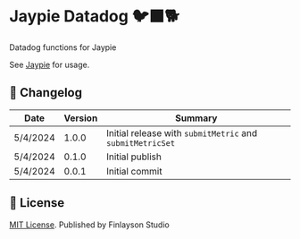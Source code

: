 # Jaypie Datadog 🐦‍⬛🐕

Datadog functions for Jaypie

See [Jaypie](../../README.md) for usage.

## 📝 Changelog

| Date       | Version | Summary        |
| ---------- | ------- | -------------- |
|   5/4/2024 |   1.0.0 | Initial release with `submitMetric` and `submitMetricSet` |
|   5/4/2024 |   0.1.0 | Initial publish |
|   5/4/2024 |   0.0.1 | Initial commit |

## 📜 License

[MIT License](./LICENSE.txt). Published by Finlayson Studio
